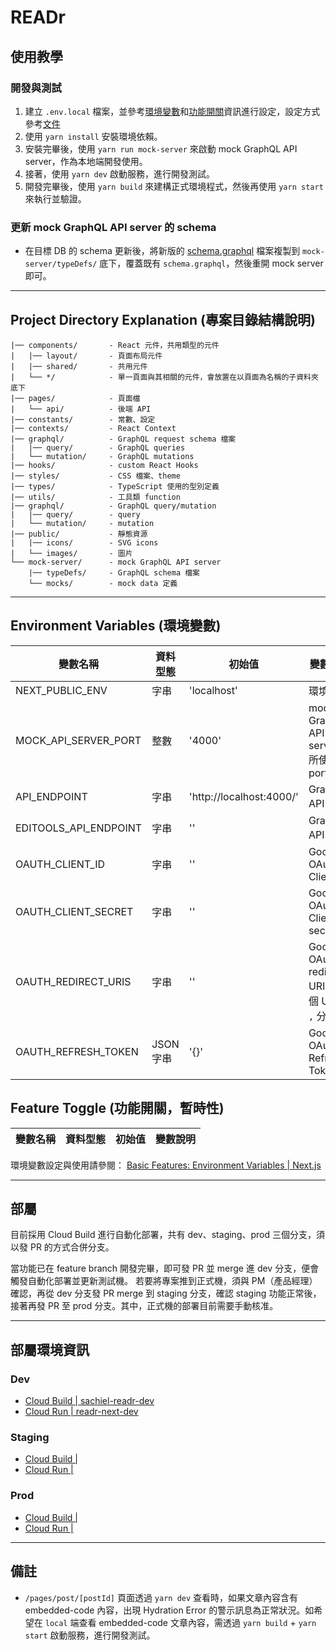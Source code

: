 # READr

## 使用教學

### 開發與測試

1. 建立 `.env.local` 檔案，並參考[環境變數](#environment-variables-環境變數)和[功能開關](#feature-toggle-功能開關暫時性)資訊進行設定，設定方式參考[文件](https://nextjs.org/docs/basic-features/environment-variables)
2. 使用 `yarn install` 安裝環境依賴。
3. 安裝完畢後，使用 `yarn run mock-server` 來啟動 mock GraphQL API server，作為本地端開發使用。
4. 接著，使用 `yarn dev` 啟動服務，進行開發測試。
5. 開發完畢後，使用 `yarn build` 來建構正式環境程式，然後再使用 `yarn start` 來執行並驗證。

### 更新 mock GraphQL API server 的 schema

- 在目標 DB 的 schema 更新後，將新版的 [schema.graphql](https://github.com/mirror-media/Lilith/blob/main/packages/readr/schema.graphql) 檔案複製到 `mock-server/typeDefs/` 底下，覆蓋既有 `schema.graphql`，然後重開 mock server 即可。

---

## Project Directory Explanation (專案目錄結構說明)

```
|── components/       - React 元件，共用類型的元件
|   |── layout/       - 頁面布局元件
|   |── shared/       - 共用元件
|   └── */            - 單一頁面與其相關的元件，會放置在以頁面為名稱的子資料夾底下
|── pages/            - 頁面檔
|   └── api/          - 後端 API
|── constants/        - 常數、設定
|── contexts/         - React Context
|── graphql/          - GraphQL request schema 檔案
|   |── query/        - GraphQL queries
|   └── mutation/     - GraphQL mutations
|── hooks/            - custom React Hooks
|── styles/           - CSS 檔案、theme
|── types/            - TypeScript 使用的型別定義
|── utils/            - 工具類 function
|── graphql/          - GraphQL query/mutation
|   |── query/        - query
|   └── mutation/     - mutation
|── public/           - 靜態資源
|   |── icons/        - SVG icons
|   └── images/       - 圖片
└── mock-server/      - mock GraphQL API server
    |── typeDefs/     - GraphQL schema 檔案
    └── mocks/        - mock data 定義
```

---

## Environment Variables (環境變數)

| 變數名稱              | 資料型態  | 初始值                   | 變數說明                                         |
| --------------------- | --------- | ------------------------ | ------------------------------------------------ |
| NEXT_PUBLIC_ENV       | 字串      | 'localhost'              | 環境設定                                         |
| MOCK_API_SERVER_PORT  | 整數      | '4000'                   | mock GraphQL API server 所使用的 port            |
| API_ENDPOINT          | 字串      | 'http://localhost:4000/' | GraphQL API 端點                                 |
| EDITOOLS_API_ENDPOINT | 字串      | ''                       | GraphQL API 端點                                 |
| OAUTH_CLIENT_ID       | 字串      | ''                       | Google OAuth Client ID                           |
| OAUTH_CLIENT_SECRET   | 字串      | ''                       | Google OAuth Client secret                       |
| OAUTH_REDIRECT_URIS   | 字串      | ''                       | Google OAuth redirect URIs, 每個 URI 用 `,` 分隔 |
| OAUTH_REFRESH_TOKEN   | JSON 字串 | '{}'                     | Google OAuth Refresh Token                       |

## Feature Toggle (功能開關，暫時性)

| 變數名稱 | 資料型態 | 初始值 | 變數說明 |
| -------- | -------- | ------ | -------- |

環境變數設定與使用請參閱： [Basic Features: Environment Variables | Next.js](https://nextjs.org/docs/basic-features/environment-variables)

---

## 部屬

目前採用 Cloud Build 進行自動化部署，共有 dev、staging、prod 三個分支，須以發 PR 的方式合併分支。

當功能已在 feature branch 開發完畢，即可發 PR 並 merge 進 dev 分支，便會觸發自動化部署並更新測試機。 若要將專案推到正式機，須與 PM（產品經理）確認，再從 dev 分支發 PR merge 到 staging 分支，確認 staging 功能正常後，接著再發 PR 至 prod 分支。其中，正式機的部署目前需要手動核准。

---

## 部屬環境資訊

### Dev

- [Cloud Build | sachiel-readr-dev](https://console.cloud.google.com/cloud-build/triggers;region=global/edit/7029a598-d081-4cac-a86a-108c6898ad8a?project=mirrorlearning-161006)
- [Cloud Run | readr-next-dev](https://console.cloud.google.com/run/detail/asia-east1/readr-next-dev/metrics?project=mirrorlearning-161006)

### Staging

- [Cloud Build | ]()
- [Cloud Run | ]()

### Prod

- [Cloud Build | ]()
- [Cloud Run | ]()

---

## 備註

- `/pages/post/[postId]` 頁面透過 `yarn dev` 查看時，如果文章內容含有 embedded-code 內容，出現 Hydration Error 的警示訊息為正常狀況。如希望在 `local` 端查看 embedded-code 文章內容，需透過 `yarn build` + `yarn start` 啟動服務，進行開發測試。
